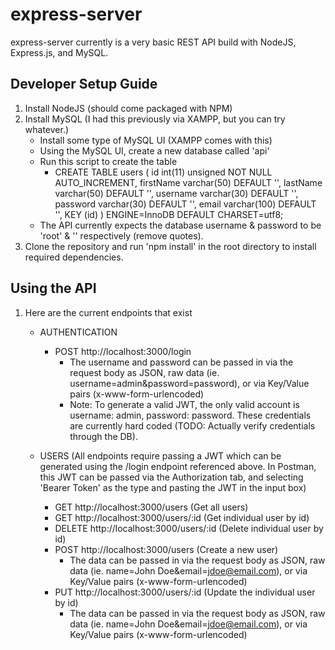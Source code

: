 # express-server

express-server currently is a very basic REST API build with NodeJS, Express.js, and MySQL.

## Developer Setup Guide

1. Install NodeJS (should come packaged with NPM)
2. Install MySQL (I had this previously via XAMPP, but you can try whatever.)
    - Install some type of MySQL UI (XAMPP comes with this)
    - Using the MySQL UI, create a new database called 'api'
    - Run this script to create the table
        - CREATE TABLE users ( 
          id int(11) unsigned NOT NULL AUTO_INCREMENT, 
          firstName varchar(50) DEFAULT '',
          lastName varchar(50) DEFAULT '',
          username varchar(30) DEFAULT '',
          password varchar(30) DEFAULT '',
          email varchar(100) DEFAULT '', 
          KEY (id) ) ENGINE=InnoDB DEFAULT CHARSET=utf8;
    - The API currently expects the database username & password to be 'root' & '' respectively (remove quotes).
3. Clone the repository and run 'npm install' in the root directory to install required dependencies.
            
## Using the API

1. Here are the current endpoints that exist
    - AUTHENTICATION
        - POST http://localhost:3000/login
            - The username and password can be passed in via the request body as JSON, raw data (ie. username=admin&password=password), or via Key/Value pairs (x-www-form-urlencoded)
            - Note: To generate a valid JWT, the only valid account is username: admin, password: password. These credentials are currently hard coded (TODO: Actually verify credentials through the DB).

    - USERS (All endpoints require passing a JWT which can be generated using the /login endpoint referenced above. In Postman, this JWT can be passed via the Authorization tab, and selecting 'Bearer Token' as the type and pasting the JWT in the input box)
        - GET http://localhost:3000/users (Get all users)
        - GET http://localhost:3000/users/:id (Get individual user by id)
        - DELETE http://localhost:3000/users/:id (Delete individual user by id)
        - POST http://localhost:3000/users (Create a new user)
            - The data can be passed in via the request body as JSON, raw data (ie. name=John Doe&email=jdoe@email.com), or via Key/Value pairs (x-www-form-urlencoded)
        - PUT http://localhost:3000/users/:id (Update the individual user by id)
            - The data can be passed in via the request body as JSON, raw data (ie. name=John Doe&email=jdoe@email.com), or via Key/Value pairs (x-www-form-urlencoded)
